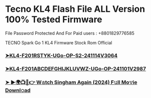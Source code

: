 #  Tecno KL4 Flash File ALL Version 100% Tested Firmware
File Password Protected And For Paid users : +8801829776585

TECNO Spark Go 1 KL4 Firmware Stock Rom Official

<h3><a href="[https://drive.google.com/file/d/1Zks-S1bU7b2v9Xij7UL3glGwoqUzygmP/view?usp=sharing">➤KL4-F201RSTYK-UGo-OP-S2-241114V3064</a></h3>

<h3><a href="https://drive.google.com/file/d/1UGPMHwA-QrmnReudL0ty3T7YfH5V7MVl/view?usp=sharing">➤KL4-F201ABCDEFGHIJKLUVWZ-UGo-OP-241101V2987
</a></h3>

<h3><a href="https://shortx.today/movie-ab">➤ ►🌍📺📱👉 W𝚊tch Singham Again (2024) F𝚞ll Mo𝚟ie Downl𝚘ad</a></h3>
